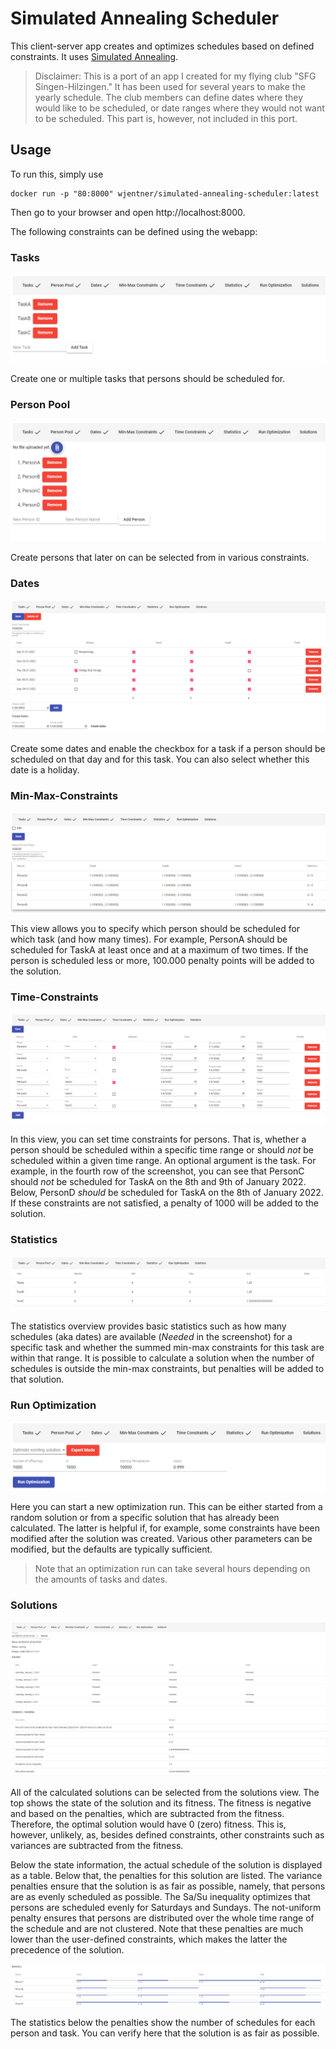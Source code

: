 # Simulated Annealing Scheduler

This client-server app creates and optimizes schedules based on defined constraints.
It uses [Simulated Annealing](https://en.wikipedia.org/wiki/Simulated_annealing).

> Disclaimer: This is a port of an app I created for my flying club "SFG Singen-Hilzingen." It has been used for several years to make the yearly schedule.
> The club members can define dates where they would like to be scheduled, or date ranges where they would not want to be scheduled. This part is, however, not included in this port.

## Usage

To run this, simply use

```
docker run -p "80:8000" wjentner/simulated-annealing-scheduler:latest
```

Then go to your browser and open http://localhost:8000.


The following constraints can be defined using the webapp:

### Tasks

![tasks](./docs/tasks.png)

Create one or multiple tasks that persons should be scheduled for.


### Person Pool

![person-pool](./docs/person-pool.png)

Create persons that later on can be selected from in various constraints.


### Dates

![dates](./docs/dates.png)

Create some dates and enable the checkbox for a task if a person should be scheduled on that day and for this task.
You can also select whether this date is a holiday.

### Min-Max-Constraints

![min-max-constraints](./docs/min-max-constraints.png)

This view allows you to specify which person should be scheduled for which task (and how many times).
For example, PersonA should be scheduled for TaskA at least once and at a maximum of two times.
If the person is scheduled less or more, 100.000 penalty points will be added to the solution.


### Time-Constraints

![time-constraints](./docs/time-constraints.png)

In this view, you can set time constraints for persons.
That is, whether a person should be scheduled within a specific time range or should *not* be scheduled within a given time range.
An optional argument is the task.
For example, in the fourth row of the screenshot, you can see that PersonC should *not* be scheduled for TaskA on the 8th and 9th of January 2022.
Below, PersonD *should* be scheduled for TaskA on the 8th of January 2022.
If these constraints are not satisfied, a penalty of 1000 will be added to the solution.


### Statistics

![statistics](./docs/statistics.png)

The statistics overview provides basic statistics such as how many schedules (aka dates) are available (*Needed* in the screenshot) for a specific task and whether the summed min-max constraints for this task are within that range.
It is possible to calculate a solution when the number of schedules is outside the min-max constraints, but penalties will be added to that solution.


### Run Optimization

![run-optimization](./docs/run-optimization.png)

Here you can start a new optimization run. This can be either started from a random solution or from a specific solution that has already been calculated.
The latter is helpful if, for example, some constraints have been modified after the solution was created.
Various other parameters can be modified, but the defaults are typically sufficient.

> Note that an optimization run can take several hours depending on the amounts of tasks and dates.

### Solutions

![solutions1](./docs/solutions1.png)

All of the calculated solutions can be selected from the solutions view. The top shows the state of the solution and its fitness.
The fitness is negative and based on the penalties, which are subtracted from the fitness. Therefore, the optimal solution would have 0 (zero) fitness.
This is, however, unlikely, as, besides defined constraints, other constraints such as variances are subtracted from the fitness.

Below the state information, the actual schedule of the solution is displayed as a table.
Below that, the penalties for this solution are listed.
The variance penalties ensure that the solution is as fair as possible, namely, that persons are as evenly scheduled as possible.
The Sa/Su inequality optimizes that persons are scheduled evenly for Saturdays and Sundays.
The not-uniform penalty ensures that persons are distributed over the whole time range of the schedule and are not clustered.
Note that these penalties are much lower than the user-defined constraints, which makes the latter the precedence of the solution.

![solutions2](./docs/solutions2.png)

The statistics below the penalties show the number of schedules for each person and task.
You can verify here that the solution is as fair as possible.
